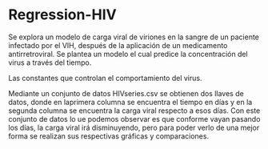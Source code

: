 # Regression-HIV
Se explora un modelo de carga viral de viriones en la sangre de un paciente infectado por el VIH, después de la aplicación de un medicamento antirretroviral. Se plantea un
modelo el cual predice la concentración del virus a través del tiempo.

Las constantes que controlan el comportamiento del virus. 

Mediante un conjunto de datos HIVseries.csv se obtienen dos llaves de datos, donde en laprimera columna se encuentra el tiempo en días y en la segunda columna se
encuentra la carga viral respecto a esos días. Con este conjunto de datos lo ue podemos observar es que conforme vayan pasando los días, la carga viral irá
disminuyendo, pero para poder verlo de una mejor forma se realizan sus respectivas gráficas y comparaciones.

